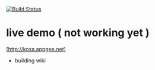 
[![Build Status](https://travis-ci.org/ieru/kosa.png?branch=master)](https://travis-ci.org/ieru/kosa)

live demo ( not working yet )
===
[http://kosa.appgee.net]

* building wiki